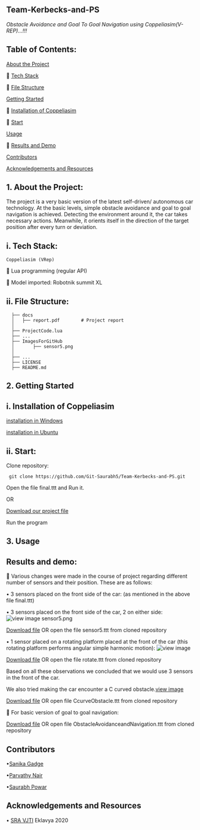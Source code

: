 ## Team-Kerbecks-and-PS
_Obstacle Avoidance and Goal To Goal Navigation using Coppeliasim(V-REP)...!!!_

## Table of Contents:
[About the Project](https://github.com/Git-Saurabh5/Team-Kerbecks-and-PS/blob/master/README.md#1-about-the-project)
   
    [Tech Stack](https://github.com/Git-Saurabh5/Team-Kerbecks-and-PS#i-tech-stack)
   
    [File Structure](https://github.com/Git-Saurabh5/Team-Kerbecks-and-PS#ii-file-structure)
   
[Getting Started](https://github.com/Git-Saurabh5/Team-Kerbecks-and-PS#2-getting-started)
    
    [Installation of Coppeliasim](https://github.com/Git-Saurabh5/Team-Kerbecks-and-PS#i--installation-of-coppeliasim)
   
    [Start](https://github.com/Git-Saurabh5/Team-Kerbecks-and-PS#ii--start)
   
[Usage](https://github.com/Git-Saurabh5/Team-Kerbecks-and-PS#3--usage)

    [Results and Demo](https://github.com/Git-Saurabh5/Team-Kerbecks-and-PS#results-and-demo)
   
[Contributors](https://github.com/Git-Saurabh5/Team-Kerbecks-and-PS#contributors)

[Acknowledgements and Resources](https://github.com/Git-Saurabh5/Team-Kerbecks-and-PS#acknowledgements-and-resources)
   
## 1. About the Project:
   The project is a very basic version of the latest self-driven/ autonomous car technology. At the basic levels, simple obstacle avoidance and goal to goal navigation is   achieved. Detecting the environment around it, the car takes necessary actions. Meanwhile, it orients itself in the direction of the target position after every turn or deviation.
  
  ## i. Tech Stack:
   	Coppeliasim (VRep)

	Lua programming (regular API)

	Model imported: Robotnik summit XL

 ## ii. File Structure:
 

      ├── docs
      │   ├── report.pdf        # Project report
      │  
      ├── ProjectCode.lua
      ├── ...
      ├── ImagesForGitHub
      │       ├── sensor5.png         
      │
      ├── ...
      ├── LICENSE
      ├── README.md 

 
## 2. Getting Started
  ## i.  Installation of Coppeliasim
  
   [installation in Windows](https://www.coppeliarobotics.com/files/CoppeliaSim_Edu_V4_0_0_Setup.exe)
   
   [installation in Ubuntu](https://www.coppeliarobotics.com/ubuntuVersions)
   
  ## ii.  Start:
   
   Clone repository:
   
     git clone https://github.com/Git-Saurabh5/Team-Kerbecks-and-PS.git
     
   Open the file final.ttt and Run it.
     
   OR
     
   [Download our project file](https://github.com/Git-Saurabh5/Team-Kerbecks-and-PS/raw/master/final.ttt)
   
   Run the program

## 3.  Usage
## Results and demo:
	Various changes were made in the course of project regarding different number of sensors and their position.
These are as follows:

•	3 sensors placed on the front side of the car: (as mentioned in the above file final.ttt)

•	3 sensors placed on the front side of the car, 2 on either side: ![view image sensor5.png](https://github.com/Git-Saurabh5/Team-Kerbecks-and-PS/tree/master/ImagesForGitHub)

[Download file](https://github.com/Git-Saurabh5/Team-Kerbecks-and-PS/raw/master/sensor5.ttt) OR open the file sensor5.ttt from cloned repository

•	1 sensor placed on a rotating platform placed at the front of the car (this rotating platform performs angular simple harmonic motion): ![view image](https://github.com/Git-Saurabh5/Team-Kerbecks-and-PS/tree/master/ImagesForGitHub) 

[Download file](https://github.com/Git-Saurabh5/Team-Kerbecks-and-PS/raw/master/rotate.ttt) OR open the file rotate.ttt from cloned repository

Based on all these observations we concluded that we would use 3 sensors in the front of the car.

We also tried making the car encounter a C curved obstacle.[view image](https://github.com/Git-Saurabh5/Team-Kerbecks-and-PS/tree/master/ImagesForGitHub) 

[Download file](https://github.com/Git-Saurabh5/Team-Kerbecks-and-PS/raw/master/CcurveObstacle.ttt) OR open file CcurveObstacle.ttt from cloned repository 

 For basic version of goal to goal navigation:

[Download file](https://github.com/Git-Saurabh5/Team-Kerbecks-and-PS/raw/master/ObstacleAvoidance%20andNavigation.ttt) OR open file ObstacleAvoidanceandNavigation.ttt from cloned repository
## Contributors
•[Sanika Gadge](https://github.com/SanikaGadge)

•[Parvathy Nair](https://github.com/ParvatiNair)

•[Saurabh Powar](https://github.com/Git-Saurabh5)



## Acknowledgements and Resources
• [SRA VJTI](http://sra.vjti.info/) Eklavya 2020


